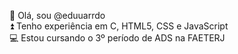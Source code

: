 
👋 Olá, sou @eduuarrdo <br>
:arrow_double_up: Tenho experiência em C, HTML5, CSS e JavaScript <br>
:computer: Estou cursando o 3º período de ADS na FAETERJ <br>


